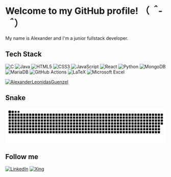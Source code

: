 # Welcome to my GitHub profile! （*＾-＾*）
My name is Alexander and I'm a junior fullstack developer. 

## Tech Stack 
![C](https://img.shields.io/badge/c-%2300599C.svg?style=for-the-badge&logo=c&logoColor=white)
![Java](https://img.shields.io/badge/java-%23ED8B00.svg?style=for-the-badge&logo=openjdk&logoColor=white)
![HTML5](https://img.shields.io/badge/html5-%23E34F26.svg?style=for-the-badge&logo=html5&logoColor=white)
![CSS3](https://img.shields.io/badge/css3-%231572B6.svg?style=for-the-badge&logo=css3&logoColor=white)
![JavaScript](https://img.shields.io/badge/javascript-%23323330.svg?style=for-the-badge&logo=javascript&logoColor=%23F7DF1E)
![React](https://img.shields.io/badge/react-%2320232a.svg?style=for-the-badge&logo=react&logoColor=%2361DAFB)
![Python](https://img.shields.io/badge/python-3670A0?style=for-the-badge&logo=python&logoColor=ffdd54)
![MongoDB](https://img.shields.io/badge/MongoDB-%234ea94b.svg?style=for-the-badge&logo=mongodb&logoColor=white)
![MariaDB](https://img.shields.io/badge/MariaDB-003545?style=for-the-badge&logo=mariadb&logoColor=white)
![GitHub Actions](https://img.shields.io/badge/github%20actions-%232671E5.svg?style=for-the-badge&logo=githubactions&logoColor=white)
![LaTeX](https://img.shields.io/badge/latex-%23008080.svg?style=for-the-badge&logo=latex&logoColor=white)
![Microsoft Excel](https://img.shields.io/badge/Microsoft_Excel-217346?style=for-the-badge&logo=microsoft-excel&logoColor=white)



  <a href="https://github.com/ryo-ma/github-profile-trophy" ><img src="https://github-profile-trophy.vercel.app/?username=AlexanderLeonidasGuenzel" alt="AlexanderLeonidasGuenzel" /></a>

## Snake
<picture>
  <source media="(prefers-color-scheme: dark)" srcset="https://raw.githubusercontent.com/AlexanderLeonidasGuenzel/AlexanderLeonidasGuenzel/output/github-contribution-grid-snake-dark.svg">
  <source media="(prefers-color-scheme: light)" srcset="https://raw.githubusercontent.com/AlexanderLeonidasGuenzel/AlexanderLeonidasGuenzel/output/github-contribution-grid-snake.svg">
  <img alt="github contribution grid snake animation" src="https://raw.githubusercontent.com/AlexanderLeonidasGuenzel/AlexanderLeonidasGuenzel/output/github-contribution-grid-snake.svg">
</picture>


## Follow me
[![LinkedIn](https://img.shields.io/badge/linkedin-%230077B5.svg?style=for-the-badge&logo=linkedin&logoColor=white)](https://www.linkedin.com/in/alexander-leonidas-g-210164279)
[![Xing](https://img.shields.io/badge/xing-%23006567.svg?style=for-the-badge&logo=xing&logoColor=white)](https://www.xing.com/profile/MrAlexanderLeonidas_Guenzel/cv)  



<!--
**AlexanderLeonidasGuenzel/AlexanderLeonidasGuenzel** is a ✨ _special_ ✨ repository because its `README.md` (this file) appears on your GitHub profile.

Here are some ideas to get you started:

- 🔭 I’m currently working on ...
- 🌱 I’m currently learning React.js
- 👯 I’m looking to collaborate on ...
- 🤔 I’m looking for help with ...
- 💬 Ask me about ...
- 📫 How to reach me: ...
- 😄 Pronouns: ...
- ⚡ Fun fact: ...
-->
